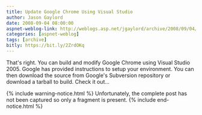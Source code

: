 ```yaml
---
title: Update Google Chrome Using Visual Studio 
author: Jason Gaylord
date: 2008-09-04 08:00:00
aspnet-weblog-link: http://weblogs.asp.net/jgaylord/archive/2008/09/04/update-google-chrome-using-visual-studio.aspx
categories: [aspnet-weblog]
tags: [archive]
bitly: https://bit.ly/2ZrdOKq
---
```


That's right. You can build and modify Google Chrome using Visual Studio 2005. Google has provided instructions to setup your environment. You can then download the source from Google's Subversion repository or download a tarball to build. Check it out...

{% include warning-notice.html %}
Unfortunately, the complete post has not been captured so only a fragment is present.
{% include end-notice.html %}